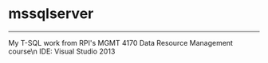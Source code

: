 # mssqlserver
---
My T-SQL work from RPI's MGMT 4170 Data Resource Management course\n
IDE: Visual Studio 2013
